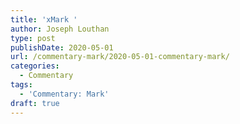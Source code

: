 ```yaml
---
title: 'xMark '
author: Joseph Louthan
type: post
publishDate: 2020-05-01
url: /commentary-mark/2020-05-01-commentary-mark/
categories:
  - Commentary
tags:
  - 'Commentary: Mark'
draft: true
---
```

